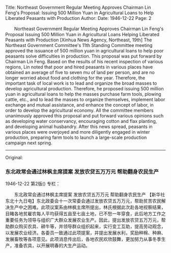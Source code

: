 Title: Northeast Government Regular Meeting Approves Chairman Lin Feng's Proposal: Issuing 500 Million Yuan in Agricultural Loans to Help Liberated Peasants with Production
Author:
Date: 1946-12-22
Page: 2

　　Northeast Government Regular Meeting Approves Chairman Lin Feng's Proposal
    Issuing 500 Million Yuan in Agricultural Loans
    Helping Liberated Peasants with Production
    [Xinhua News Agency, Northeast, 19th] The Northeast Government Committee's 11th Standing Committee meeting approved the issuance of 500 million yuan in agricultural loans to help poor peasants solve difficulties in production. This proposal was put forward by Chairman Lin Feng. Based on the results of his recent inspection of various regions, Lin noted that poor and hired peasants in various places have obtained an average of five to seven mu of land per person, and are no longer worried about food and clothing for the year. Therefore, the important task of local work is to lead and organize the broad masses to develop agricultural production. Therefore, he proposed issuing 500 million yuan in agricultural loans to help the masses purchase farm tools, plowing cattle, etc., and to lead the masses to organize themselves, implement labor exchange and mutual assistance, and enhance the concept of labor, in order to develop the agricultural economy. All the committee members unanimously approved this proposal and put forward various opinions such as developing water conservancy, encouraging cotton and flax planting, and developing animal husbandry. After this news spread, peasants in various places were overjoyed and more diligently engaged in winter production, preparing farm tools to launch a large-scale production campaign next spring.



<hr /> 

Original: 


### 东北政常会通过林枫主席提案  发放农贷五万万元  帮助翻身农民生产

1946-12-22
第2版()
专栏：

　　东北政常会通过林枫主席提案
    发放农贷五万万元
    帮助翻身农民生产
    【新华社东北十九日电】东北政委会十一次常委会通过发放农贷五万万元，帮助贫苦农民解决生产中之困难。此项议案系由林枫主席所提出，林氏根据此次赴各地视察结果，目睹各地贫雇农每人平均获得五亩至七亩土地，已不愁一年穿食，此后地方工作之重要任务为领导与组织广大群众发展农业生产。因此，提出发放农贷五万万元，帮助群众购买农具、耕牛等，并领导群众组织起来，实行变工互助，提高劳动观念，以发展农业经济。各委员一致通过此项提案，并提出发展水利，奖励种棉、种麻、发展畜牧等各项意见。此项消息传出后，各地农民欢欣鼓舞，更加努力从事冬季生产，准备农具，以开展明春的大生产运动。
